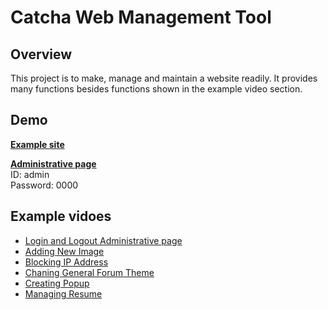 # Catcha Web Management Tool

## Overview
This project is to make, manage and maintain a website readily.
It provides many functions besides functions shown in the example video section.

## Demo
<b>[Example site](http://catchaweb.cafe24.com)</b>  

<b>[Administrative page](http://catchaweb.cafe24.com/admin)</b>  
ID: admin  
Password: 0000  

## Example vidoes
* [Login and Logout Administrative page](https://youtu.be/nX-EUqmqFoY)  
* [Adding New Image](https://youtu.be/Px_f7_qu91Y)  
* [Blocking IP Address](https://youtu.be/h-MEazhZf1M)  
* [Chaning General Forum Theme](https://www.youtube.com/watch?v=XwU2rVxoW-Q)  
* [Creating Popup](https://youtu.be/BRiQAoxUylM)  
* [Managing Resume](https://youtu.be/VbfLBhi7SwI)


